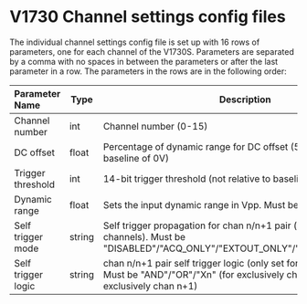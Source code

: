 
# V1730 Channel settings config files

The individual channel settings config file is set up with 16 rows of parameters, one for each channel of the V1730S. Parameters are separated by a comma with no
spaces in between the parameters or after the last parameter in a row. The parameters in the rows are in the following order:

| Parameter Name | Type | Description |
|:---------------|------|-------------|
|Channel number  | int  | Channel number (0-15) |
| DC offset      | float  | Percentage of dynamic range for DC offset (50.0 corresponds to baseline of 0V) |
| Trigger threshold | int | 14-bit trigger threshold (not relative to baseline) |
| Dynamic range     | float | Sets the input dynamic range in Vpp. Must be 0.5 or 2.0  |
| Self trigger mode | string | Self trigger propagation for chan n/n+1 pair (only set for even channels). Must be "DISABLED"/"ACQ_ONLY"/"EXTOUT_ONLY"/"ACQ_AND_EXTOUT"|
| Self trigger logic | string | chan n/n+1 pair self trigger logic (only set for even channels. Must be "AND"/"OR"/"Xn" (for exclusively chan n)/"Xn+1" (for exclusively chan n+1) |
